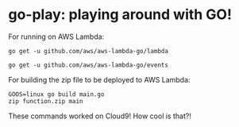 # go-play: playing around with GO!

For running on AWS Lambda:
```
go get -u github.com/aws/aws-lambda-go/lambda

go get -u github.com/aws/aws-lambda-go/events
```

For building the zip file to be deployed to AWS Lambda:
```
GOOS=linux go build main.go
zip function.zip main
```

These commands worked on Cloud9! How cool is that?!
